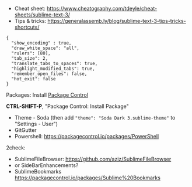 * Cheat sheet: https://www.cheatography.com/tdeyle/cheat-sheets/sublime-text-3/
* Tips & tricks: https://generalassemb.ly/blog/sublime-text-3-tips-tricks-shortcuts/
 
```
{
  "show_encoding" : true,
  "draw_white_space": "all",
  "rulers": [80],
  "tab_size": 2,
  "translate_tabs_to_spaces": true,
  "highlight_modified_tabs": true,
  "remember_open_files": false,
  "hot_exit": false
}
```
Packages:
Install [Package Control](https://packagecontrol.io/installation#st3)

**CTRL-SHIFT-P**, "Package Control: Install Package"

* Theme - Soda (then add `"theme": "Soda Dark 3.sublime-theme"` to "Settings - User")
* GitGutter
* Powershell: https://packagecontrol.io/packages/PowerShell

2check:
* SublimeFileBrowser: https://github.com/aziz/SublimeFileBrowser
* or SideBarEnhancements?
* SublimeBookmarks https://packagecontrol.io/packages/Sublime%20Bookmarks
